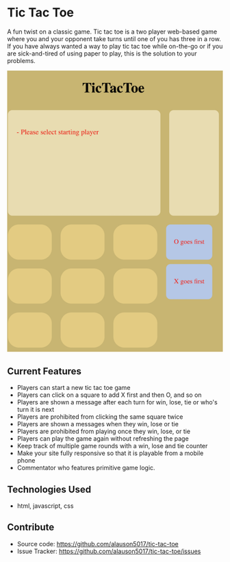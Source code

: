 # Tic Tac Toe
A fun twist on a classic game.  Tic tac toe is a two player web-based game where you and your opponent take turns until one of you has three in a row.  If you have always wanted a way to play tic tac toe while on-the-go or if you are sick-and-tired of using paper to play, this is the solution to your problems.

![preview](ScreenShot.png)

## Current Features
- Players can start a new tic tac toe game
- Players can click on a square to add X first and then O, and so on
- Players are shown a message after each turn for win, lose, tie or who's turn it is next
- Players are prohibited from clicking the same square twice
- Players are shown a messages when they win, lose or tie
- Players are prohibited from playing once they win, lose, or tie
- Players can play the game again without refreshing the page
- Keep track of multiple game rounds with a win, lose and tie counter
- Make your site fully responsive so that it is playable from a mobile phone
- Commentator who features primitive game logic.

## Technologies Used
- html, javascript, css

## Contribute
- Source code: https://github.com/alauson5017/tic-tac-toe
- Issue Tracker: https://github.com/alauson5017/tic-tac-toe/issues